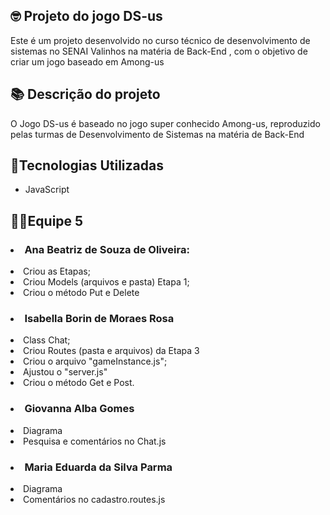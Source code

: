 ## 🤓 Projeto do jogo DS-us

Este é um projeto desenvolvido no curso técnico de desenvolvimento de sistemas no SENAI Valinhos na matéria de Back-End , com o objetivo de criar um jogo baseado em Among-us

## 📚 Descrição do projeto

O Jogo DS-us é baseado no jogo super conhecido Among-us, reproduzido pelas turmas de Desenvolvimento de Sistemas na matéria de Back-End

## 🚀Tecnologias Utilizadas
- JavaScript


## 🤹‍♀️Equipe 5

### <li>Ana Beatriz de Souza de Oliveira:
<li> Criou as Etapas;
<li> Criou Models (arquivos e pasta) Etapa 1;
<li> Criou o método Put e Delete

### <li>Isabella Borin de Moraes Rosa
<li> Class Chat;
<li> Criou Routes (pasta e arquivos) da Etapa 3
<li> Criou o arquivo "gameInstance.js";
<li> Ajustou o "server.js"
<li> Criou o método Get e Post.

### <li>Giovanna Alba Gomes
<li> Diagrama
<li> Pesquisa e comentários no Chat.js

### <li>Maria Eduarda da Silva Parma

<li> Diagrama 
<li> Comentários no cadastro.routes.js
